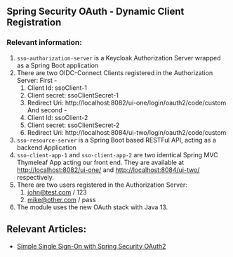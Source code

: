 ## Spring Security OAuth - Dynamic Client Registration

### Relevant information:

1. `sso-authorization-server` is a Keycloak Authorization Server wrapped as a Spring Boot application
2. There are two OIDC-Connect Clients registered in the Authorization Server:
First -
   1. Client Id: ssoClient-1
   2. Client secret: ssoClientSecret-1
   3. Redirect Uri: http://localhost:8082/ui-one/login/oauth2/code/custom
And second -
   1. Client Id: ssoClient-2
   2. Client secret: ssoClientSecret-2
   3. Redirect Uri: http://localhost:8084/ui-two/login/oauth2/code/custom  
3. `sso-resource-server` is a Spring Boot based RESTFul API, acting as a backend Application
4. `sso-client-app-1` and `sso-client-app-2` are two identical Spring MVC Thymeleaf App acting our front end. They are available at [http://localhost:8082/ui-one/](http://localhost:8082/ui-one) and [http://localhost:8084/ui-two/](http://localhost:8084/ui-two/) respectively.
5. There are two users registered in the Authorization Server:
   1. john@test.com / 123
   2. mike@other.com / pass
6. The module uses the new OAuth stack with Java 13.   

## Relevant Articles: 
- [Simple Single Sign-On with Spring Security OAuth2](https://www.baeldung.com/sso-spring-security-oauth2)
